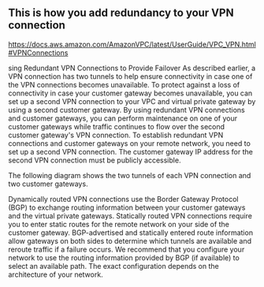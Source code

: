## This is how you add redundancy to your VPN connection
https://docs.aws.amazon.com/AmazonVPC/latest/UserGuide/VPC_VPN.html#VPNConnections

sing Redundant VPN Connections to Provide Failover
As described earlier, a VPN connection has two tunnels to help ensure connectivity in case one of the VPN connections becomes unavailable. To protect against a loss of connectivity in case your customer gateway becomes unavailable, you can set up a second VPN connection to your VPC and virtual private gateway by using a second customer gateway. By using redundant VPN connections and customer gateways, you can perform maintenance on one of your customer gateways while traffic continues to flow over the second customer gateway's VPN connection. To establish redundant VPN connections and customer gateways on your remote network, you need to set up a second VPN connection. The customer gateway IP address for the second VPN connection must be publicly accessible.

The following diagram shows the two tunnels of each VPN connection and two customer gateways.


Dynamically routed VPN connections use the Border Gateway Protocol (BGP) to exchange routing information between your customer gateways and the virtual private gateways. Statically routed VPN connections require you to enter static routes for the remote network on your side of the customer gateway. BGP-advertised and statically entered route information allow gateways on both sides to determine which tunnels are available and reroute traffic if a failure occurs. We recommend that you configure your network to use the routing information provided by BGP (if available) to select an available path. The exact configuration depends on the architecture of your network.

